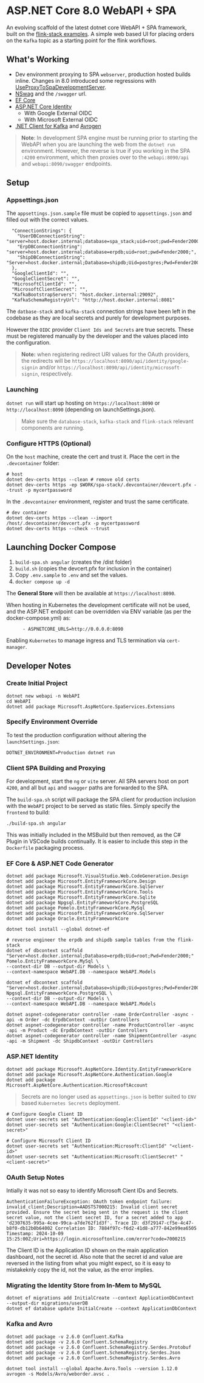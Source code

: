 # ASP.NET Core 8.0 WebAPI + SPA

An evolving scaffold of the latest dotnet core WebAPI + SPA framework, built on the [flink-stack examples]().  A simple web based UI for placing orders on the `Kafka` topic as a starting point for the flink workflows.

## What's Working

- Dev environment proxying to SPA `webserver`, production hosted builds inline.  Changes in 8.0 introduced some regressions with [UseProxyToSpaDevelopmentServer](https://exploding-kitten.com/2024/08-usespa-minimal-api).
- [NSwag](https://github.com/RicoSuter/NSwag) and the `/swagger` url.
- [EF Core](https://learn.microsoft.com/en-us/ef/core/)
- [ASP.NET Core Identity](https://learn.microsoft.com/en-us/aspnet/core/security/authentication/identity-api-authorization?view=aspnetcore-8.0)
   - With Google External OIDC
   - With Microsoft External OIDC
- [.NET Client for Kafka](https://docs.confluent.io/kafka-clients/dotnet/current/overview.html) and [Avrogen](https://www.nuget.org/packages/Apache.Avro.Tools/)

> __Note__: In development SPA engine must be running prior to starting the WebAPI when you are launching the web from the `dotnet run` environment.  However, the reverse is true if you working in the SPA `:4200` environment, which then proxies over to the `webapi:8090/api` and `webapi:8090/swagger` endpoints.

## Setup

### Appsettings.json

The `appsettings.json.sample` file must be copied to `appsettings.json` and filled out with the correct values.

```
  "ConnectionStrings": {
    "UserDBConnectionString": "server=host.docker.internal;database=spa_stack;uid=root;pwd=Fender2000;",
    "ErpDBConnectionString": "server=host.docker.internal;database=erpdb;uid=root;pwd=Fender2000;",
    "ShipDBConnectionString": "Server=host.docker.internal;Database=shipdb;Uid=postgres;Pwd=Fender2000;"
  },
  "GoogleClientId": "",
  "GoogleClientSecret": "",
  "MicrosoftClientId": "",
  "MicrosoftClientSecret": "",
  "KafkaBootstrapServers": "host.docker.internal:29092",
  "KafkaSchemaRegistryUrl": "http://host.docker.internal:8081"
``` 

The `datbase-stack` and `kafka-stack` connection strings have been left in the codebase as they are local secrets and purely for development purposes.  

However the `OIDC` provider `Client Ids and Secrets` are true secrets.  These must be registered manually by the developer and the values placed into the configuration.

> __Note:__ when registering redirect URI values for the OAuth providers, the redirects will be `https://localhost:8090/api/identity/google-signin` and/or `https://localhost:8090/api/identity/microsoft-signin`, respectively.

### Launching

`dotnet run` will start up hosting on `https://localhost:8090` or `http://localhost:8090` (depending on launchSettings.json).

> Make sure the `database-stack`, `kafka-stack` and `flink-stack` relevant components are running.

### Configure HTTPS (Optional)

On the `host` machine, create the cert and trust it.  Place the cert in the `.devcontainer` folder:
```
# host
dotnet dev-certs https --clean # remove old certs
dotnet dev-certs https -ep $WORK/spa-stack/.devcontainer/devcert.pfx --trust -p mycertpassword
```

In the `.devcontainer` environment, register and trust the same certificate.

```
# dev container
dotnet dev-certs https --clean --import /host/.devcontainer/devcert.pfx -p mycertpassword
dotnet dev-certs https --check --trust
```

## Launching Docker Compose

1. `build-spa.sh angular` (creates the /dist folder)
2. `build.sh` (copies the devcert.pfx for inclusion in the container)
3. Copy `.env.sample` to `.env` and set the values.
3. `docker compose up -d`

The __General Store__ will then be available at `https://localhost:8090`.

When hosting in Kubernetes the development certificate will not be used, 
and the ASP.NET endpoint can be overridden via ENV variable (as per the docker-compose.yml) as:

```
      - ASPNETCORE_URLS=http://0.0.0.0:8090 
```

Enabling `Kubernetes` to manage ingress and TLS termination via `cert-manager`.

## Developer Notes

### Create Initial Project

```
dotnet new webapi -n WebAPI
cd WebAPI
dotnet add package Microsoft.AspNetCore.SpaServices.Extensions
```

### Specify Environment Override

To test the production configuration without altering the `launchSettings.json`:
```
DOTNET_ENVIRONMENT=Production dotnet run
```

### Client SPA Building and Proxying
For development, start the `ng` or `vite` server.  All SPA servers host on port `4200`, and all but `api` and `swagger` paths are forwarded to the SPA.

The `build-spa.sh` script will package the SPA client for production inclusion with the `WebAPI` project to be served as static files.  Simply specify the `frontend` to build:

```
./build-spa.sh angular
```

This was initially included in the MSBuild but then removed, as the C# Plugin in VSCode builds continually.  It is easier to include this step in the `Dockerfile` packaging process.

### EF Core & ASP.NET Code Generator

```
dotnet add package Microsoft.VisualStudio.Web.CodeGeneration.Design
dotnet add package Microsoft.EntityFrameworkCore.Design
dotnet add package Microsoft.EntityFrameworkCore.SqlServer
dotnet add package Microsoft.EntityFrameworkCore.Tools
dotnet add package Microsoft.EntityFrameworkCore.Sqlite
dotnet add package Npgsql.EntityFrameworkCore.PostgreSQL
dotnet add package Pomelo.EntityFrameworkCore.MySql
dotnet add package Microsoft.EntityFrameworkCore.SqlServer
dotnet add package Oracle.EntityFrameworkCore

dotnet tool install --global dotnet-ef

# reverse engineer the erpdb and shipdb sample tables from the flink-stack
dotnet ef dbcontext scaffold "Server=host.docker.internal;Database=erpdb;Uid=root;Pwd=Fender2000;" Pomelo.EntityFrameworkCore.MySql \
--context-dir DB --output-dir Models \
--context-namespace WebAPI.DB --namespace WebAPI.Models

dotnet ef dbcontext scaffold "Server=host.docker.internal;Database=shipdb;Uid=postgres;Pwd=Fender2000;" Npgsql.EntityFrameworkCore.PostgreSQL \
--context-dir DB --output-dir Models \
--context-namespace WebAPI.DB --namespace WebAPI.Models

dotnet aspnet-codegenerator controller -name OrderController -async -api -m Order -dc ErpdbContext -outDir Controllers
dotnet aspnet-codegenerator controller -name ProductController -async -api -m Product -dc ErpdbContext -outDir Controllers
dotnet aspnet-codegenerator controller -name ShipmentController -async -api -m Shipment -dc ShipdbContext -outDir Controllers

```

### ASP.NET Identity

```
dotnet add package Microsoft.AspNetCore.Identity.EntityFrameworkCore
dotnet add package Microsoft.AspNetCore.Authentication.Google
dotnet add package Microsoft.AspNetCore.Authentication.MicrosoftAccount
```

> Secrets are no longer used as `appsettings.json` is better suited to `ENV` based `Kubernetes Secrets` deployment. 
```
# Configure Google Client ID
dotnet user-secrets set "Authentication:Google:ClientId" "<client-id>"
dotnet user-secrets set "Authentication:Google:ClientSecret" "<client-secret>"

# Configure Microsoft Client ID
dotnet user-secrets set "Authentication:Microsoft:ClientId" "<client-id>"
dotnet user-secrets set "Authentication:Microsoft:ClientSecret" "<client-secret>"
```


### OAuth Setup Notes

Intially it was not so easy to identify Microsoft Cient IDs and Secrets.

```
AuthenticationFailureException: OAuth token endpoint failure: invalid_client;Description=AADSTS7000215: Invalid client secret provided. Ensure the secret being sent in the request is the client secret value, not the client secret ID, for a secret added to app 'd2307635-995a-4cee-99ca-a7de762f1d3f'. Trace ID: d3f29147-cf5e-4c47-b8f0-db12b0b64002 Correlation ID: 7884f97c-f6d2-41d8-a777-842e99ea6505 Timestamp: 2024-10-09 15:25:00Z;Uri=https://login.microsoftonline.com/error?code=7000215
```

The Client ID is the Application ID shown on the main application dashboard, not the secret id.  Also note that the secret id and value are reversed in the listing from what you might expect, so it is easy to mistakeknly copy the id, not the value, as the error implies.


### Migrating the Identity Store from In-Mem to MySQL
```
dotnet ef migrations add InitialCreate --context ApplicationDbContext --output-dir migrations/userDB
dotnet ef database update InitialCreate --context ApplicationDbContext
```

### Kafka and Avro

```
dotnet add package -v 2.6.0 Confluent.Kafka
dotnet add package -v 2.6.0 Confluent.SchemaRegistry
dotnet add package -v 2.6.0 Confluent.SchemaRegistry.Serdes.Protobuf
dotnet add package -v 2.6.0 Confluent.SchemaRegistry.Serdes.Json 
dotnet add package -v 2.6.0 Confluent.SchemaRegistry.Serdes.Avro

dotnet tool install --global Apache.Avro.Tools --version 1.12.0
avrogen -s Models/Avro/weborder.avsc .

```